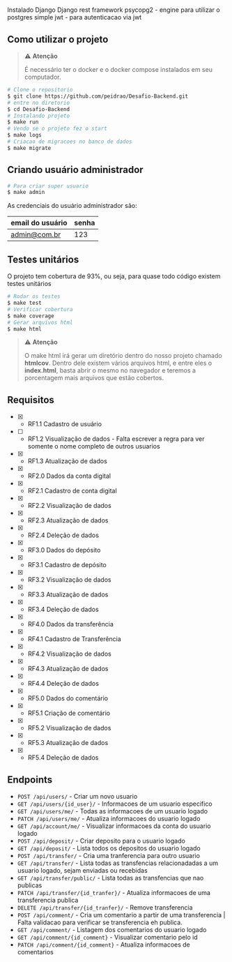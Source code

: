 #

Instalado
Django
Django rest framework
psycopg2 - engine para utilizar o postgres
simple jwt - para autenticacao via jwt

## Como utilizar o projeto

> ⚠ **Atenção**
>
> É necessário ter o docker e o docker compose instalados em seu computador.

```bash
# Clone o repositorio
$ git clone https://github.com/peidrao/Desafio-Backend.git
# entre no diretorio
$ cd Desafio-Backend
# Instalando projeto
$ make run
# Vendo se o projeto fez o start
$ make logs
# Criacao de migracoes no banco de dados
$ make migrate
```

## Criando usuário administrador

```bash
# Para criar super usuario
$ make admin
```

As credenciais do usuário administrador são:

| email do usuário | senha |
| ---------------- | ----- |
| admin@com.br     | 123   |

## Testes unitários

O projeto tem cobertura de 93%, ou seja, para quase todo código existem testes unitários

```bash
# Rodar os testes
$ make test
# Verificar cobertura
$ make coverage
# Gerar arquivos html
$ make html
```

> ⚠ **Atenção**
>
> O make html irá gerar um diretório dentro do nosso projeto chamado **htmlcov**. Dentro dele existem vários arquivos html, e entre eles o **index.html**, basta abrir o mesmo no navegador e teremos a porcentagem mais arquivos que estão cobertos.

## Requisitos

- [x] - RF1.1 Cadastro de usuário
- [ ] - RF1.2 Visualização de dados - Falta escrever a regra para ver somente o nome completo de outros usuarios
- [x] - RF1.3 Atualização de dados
- [x] - RF2.0 Dados da conta digital
- [x] - RF2.1 Cadastro de conta digital
- [x] - RF2.2 Visualização de dados
- [x] - RF2.3 Atualização de dados
- [x] - RF2.4 Deleção de dados
- [x] - RF3.0 Dados do depósito
- [x] - RF3.1 Cadastro de depósito
- [x] - RF3.2 Visualização de dados
- [x] - RF3.3 Atualização de dados
- [x] - RF3.4 Deleção de dados
- [x] - RF4.0 Dados da transferência
- [x] - RF4.1 Cadastro de Transferência
- [x] - RF4.2 Visualização de dados
- [x] - RF4.3 Atualização de dados
- [x] - RF4.4 Deleção de dados
- [x] - RF5.0 Dados do comentário
- [x] - RF5.1 Criação de comentário
- [x] - RF5.2 Visualização de dados
- [x] - RF5.3 Atualização de dados
- [x] - RF5.4 Deleção de dados

## Endpoints

- `POST /api/users/` - Criar um novo usuario
- `GET /api/users/{id_user}/` - Informacoes de um usuario especifico
- `GET /api/users/me/` - Todas as informacoes de um usuario logado
- `PATCH /api/users/me/` - Atualiza informacoes do usuario logado
- `GET /api/account/me/` - Visualizar informacoes da conta do usuario logado
- `POST /api/deposit/` - Criar deposito para o usuario logado
- `GET /api/deposit/` - Lista todos os depositos do usuario logado
- `POST /api/transfer/` - Cria uma tranferencia para outro usuario
- `GET /api/transfer/` - Lista todas as transfencias relacionadadas a um usuario logado, sejam enviadas ou recebidas
- `GET /api/transfer/public/` - Lista todas as transfencias que nao publicas
- `PATCH /api/transfer/{id_tranfer}/` - Atualiza informacoes de uma transferencia publica
- `DELETE /api/transfer/{id_tranfer}/` - Remove transferencia
- `POST /api/comment/` - Cria um comentario a partir de uma transferencia | Falta validacao para verificar se transferencia eh publica.
- `GET /api/comment/` - Listagem dos comentarios do usuario logado
- `GET /api/comment/{id_comment}` - Visualizar comentario pelo id
- `PATCH /api/comment/{id_comment}` - Atualiza informacoes de comentarios
